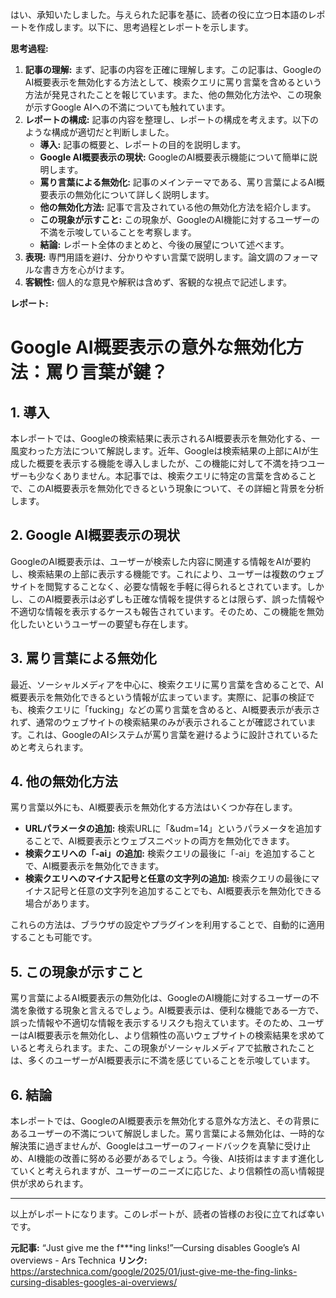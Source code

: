 はい、承知いたしました。与えられた記事を基に、読者の役に立つ日本語のレポートを作成します。以下に、思考過程とレポートを示します。

**思考過程:**

1.  **記事の理解:** まず、記事の内容を正確に理解します。この記事は、GoogleのAI概要表示を無効化する方法として、検索クエリに罵り言葉を含めるという方法が発見されたことを報じています。また、他の無効化方法や、この現象が示すGoogle AIへの不満についても触れています。
2.  **レポートの構成:** 記事の内容を整理し、レポートの構成を考えます。以下のような構成が適切だと判断しました。
    *   **導入:** 記事の概要と、レポートの目的を説明します。
    *   **Google AI概要表示の現状:** GoogleのAI概要表示機能について簡単に説明します。
    *   **罵り言葉による無効化:** 記事のメインテーマである、罵り言葉によるAI概要表示の無効化について詳しく説明します。
    *   **他の無効化方法:** 記事で言及されている他の無効化方法を紹介します。
    *   **この現象が示すこと:** この現象が、GoogleのAI機能に対するユーザーの不満を示唆していることを考察します。
    *   **結論:** レポート全体のまとめと、今後の展望について述べます。
3.  **表現:** 専門用語を避け、分かりやすい言葉で説明します。論文調のフォーマルな書き方を心がけます。
4.  **客観性:** 個人的な意見や解釈は含めず、客観的な視点で記述します。

**レポート:**

# Google AI概要表示の意外な無効化方法：罵り言葉が鍵？

## 1. 導入

本レポートでは、Googleの検索結果に表示されるAI概要表示を無効化する、一風変わった方法について解説します。近年、Googleは検索結果の上部にAIが生成した概要を表示する機能を導入しましたが、この機能に対して不満を持つユーザーも少なくありません。本記事では、検索クエリに特定の言葉を含めることで、このAI概要表示を無効化できるという現象について、その詳細と背景を分析します。

## 2. Google AI概要表示の現状

GoogleのAI概要表示は、ユーザーが検索した内容に関連する情報をAIが要約し、検索結果の上部に表示する機能です。これにより、ユーザーは複数のウェブサイトを閲覧することなく、必要な情報を手軽に得られるとされています。しかし、このAI概要表示は必ずしも正確な情報を提供するとは限らず、誤った情報や不適切な情報を表示するケースも報告されています。そのため、この機能を無効化したいというユーザーの要望も存在します。

## 3. 罵り言葉による無効化

最近、ソーシャルメディアを中心に、検索クエリに罵り言葉を含めることで、AI概要表示を無効化できるという情報が広まっています。実際に、記事の検証でも、検索クエリに「fucking」などの罵り言葉を含めると、AI概要表示が表示されず、通常のウェブサイトの検索結果のみが表示されることが確認されています。これは、GoogleのAIシステムが罵り言葉を避けるように設計されているためと考えられます。

## 4. 他の無効化方法

罵り言葉以外にも、AI概要表示を無効化する方法はいくつか存在します。

*   **URLパラメータの追加:** 検索URLに「&udm=14」というパラメータを追加することで、AI概要表示とウェブスニペットの両方を無効化できます。
*   **検索クエリへの「-ai」の追加:** 検索クエリの最後に「-ai」を追加することで、AI概要表示を無効化できます。
*   **検索クエリへのマイナス記号と任意の文字列の追加:** 検索クエリの最後にマイナス記号と任意の文字列を追加することでも、AI概要表示を無効化できる場合があります。

これらの方法は、ブラウザの設定やプラグインを利用することで、自動的に適用することも可能です。

## 5. この現象が示すこと

罵り言葉によるAI概要表示の無効化は、GoogleのAI機能に対するユーザーの不満を象徴する現象と言えるでしょう。AI概要表示は、便利な機能である一方で、誤った情報や不適切な情報を表示するリスクも抱えています。そのため、ユーザーはAI概要表示を無効化し、より信頼性の高いウェブサイトの検索結果を求めていると考えられます。また、この現象がソーシャルメディアで拡散されたことは、多くのユーザーがAI概要表示に不満を感じていることを示唆しています。

## 6. 結論

本レポートでは、GoogleのAI概要表示を無効化する意外な方法と、その背景にあるユーザーの不満について解説しました。罵り言葉による無効化は、一時的な解決策に過ぎませんが、Googleはユーザーのフィードバックを真摯に受け止め、AI機能の改善に努める必要があるでしょう。今後、AI技術はますます進化していくと考えられますが、ユーザーのニーズに応じた、より信頼性の高い情報提供が求められます。

---

以上がレポートになります。このレポートが、読者の皆様のお役に立てれば幸いです。


**元記事:** “Just give me the f***ing links!”—Cursing disables Google’s AI overviews - Ars Technica
**リンク:** https://arstechnica.com/google/2025/01/just-give-me-the-fing-links-cursing-disables-googles-ai-overviews/